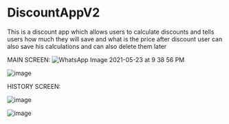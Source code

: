 ﻿# DiscountAppV2

This is a discount app which allows users to calculate discounts and tells users how much they will save and what is the price after discount
user can also save his calculations and can also delete them later

MAIN SCREEN:
![WhatsApp Image 2021-05-23 at 9 38 56 PM](https://user-images.githubusercontent.com/82446326/119269095-6b8f0b00-bc0f-11eb-81c0-11c105f57482.jpeg)

![image](https://user-images.githubusercontent.com/82446326/119269112-79dd2700-bc0f-11eb-9714-3b385f7c51f9.png)

HISTORY SCREEN:

![image](https://user-images.githubusercontent.com/82446326/119269122-8497bc00-bc0f-11eb-8b99-53c924a9fd00.png)

![image](https://user-images.githubusercontent.com/82446326/119269124-895c7000-bc0f-11eb-8480-d56be2290fc5.png)




